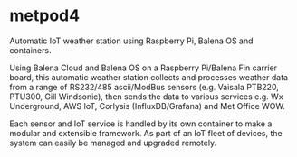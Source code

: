 # metpod4
Automatic IoT weather station using Raspberry Pi, Balena OS and containers.

Using Balena Cloud and Balena OS on a Raspberry Pi/Balena Fin carrier board, this automatic weather station collects 
and processes weather data from a range of RS232/485 ascii/ModBus sensors (e.g. Vaisala PTB220, PTU300, Gill Windsonic), then sends the 
data to various services e.g. Wx Underground, AWS IoT, Corlysis (InfluxDB/Grafana) and Met Office WOW. 

Each sensor and IoT service is handled by its own container to make a modular and extensible framework.
As part of an IoT fleet of devices, the system can easily be managed and upgraded remotely.

